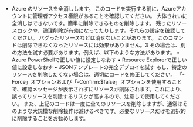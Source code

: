 * Azure のリソースを全消しします。
このコードを実行する前に、Azureアカウントに管理者アクセス権限があることを確認してください。
大体きれいに全消しはできないです。簡単に削除できるものを削除します。
残ったリソースロックや、論理削除が有効になってたりします。それらの設定を確認してください。
バグったリソースなどは消せないことがあります。
このコマンドは削除できなくなったリソースには効果がありません。3 その場合は、別の方法を試す必要があります。例えば、以下のような方法があります。
• Azure PowerShellで正しい値に設定しなおす
• Resource Explorerで正しい値に設定しなおす
• JSONテンプレートの完全デプロイを試す
もし、特定のリソースを削除したくない場合は、適切にコードを修正してください。
「-Force」オプションおよび「-Confirm:$false」オプションを使用することで、確認メッセージが表示されずにリソースが削除されます。これにより、誤ってリソースを削除するリスクが高まるので、注意して使用してください。
また、上記のコードは一度に全てのリソースを削除しますが、通常はそのような大規模な削除操作は避けるべきです。必要なリソースだけを選択的に削除することをお勧めします。

